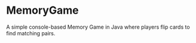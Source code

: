# MemoryGame
A simple console-based Memory Game in Java where players flip cards to find matching pairs.
